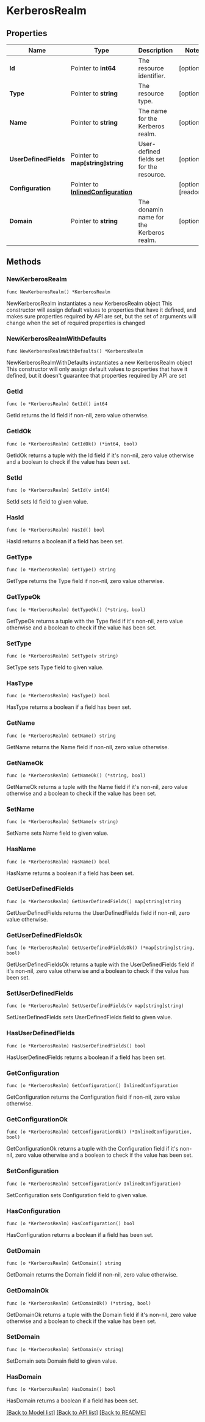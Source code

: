 # KerberosRealm

## Properties

Name | Type | Description | Notes
------------ | ------------- | ------------- | -------------
**Id** | Pointer to **int64** | The resource identifier. | [optional] 
**Type** | Pointer to **string** | The resource type. | [optional] 
**Name** | Pointer to **string** | The name for the Kerberos realm. | [optional] 
**UserDefinedFields** | Pointer to **map[string]string** | User-defined fields set for the resource. | [optional] 
**Configuration** | Pointer to [**InlinedConfiguration**](InlinedConfiguration.md) |  | [optional] [readonly] 
**Domain** | Pointer to **string** | The donamin name for the Kerberos realm. | [optional] 

## Methods

### NewKerberosRealm

`func NewKerberosRealm() *KerberosRealm`

NewKerberosRealm instantiates a new KerberosRealm object
This constructor will assign default values to properties that have it defined,
and makes sure properties required by API are set, but the set of arguments
will change when the set of required properties is changed

### NewKerberosRealmWithDefaults

`func NewKerberosRealmWithDefaults() *KerberosRealm`

NewKerberosRealmWithDefaults instantiates a new KerberosRealm object
This constructor will only assign default values to properties that have it defined,
but it doesn't guarantee that properties required by API are set

### GetId

`func (o *KerberosRealm) GetId() int64`

GetId returns the Id field if non-nil, zero value otherwise.

### GetIdOk

`func (o *KerberosRealm) GetIdOk() (*int64, bool)`

GetIdOk returns a tuple with the Id field if it's non-nil, zero value otherwise
and a boolean to check if the value has been set.

### SetId

`func (o *KerberosRealm) SetId(v int64)`

SetId sets Id field to given value.

### HasId

`func (o *KerberosRealm) HasId() bool`

HasId returns a boolean if a field has been set.

### GetType

`func (o *KerberosRealm) GetType() string`

GetType returns the Type field if non-nil, zero value otherwise.

### GetTypeOk

`func (o *KerberosRealm) GetTypeOk() (*string, bool)`

GetTypeOk returns a tuple with the Type field if it's non-nil, zero value otherwise
and a boolean to check if the value has been set.

### SetType

`func (o *KerberosRealm) SetType(v string)`

SetType sets Type field to given value.

### HasType

`func (o *KerberosRealm) HasType() bool`

HasType returns a boolean if a field has been set.

### GetName

`func (o *KerberosRealm) GetName() string`

GetName returns the Name field if non-nil, zero value otherwise.

### GetNameOk

`func (o *KerberosRealm) GetNameOk() (*string, bool)`

GetNameOk returns a tuple with the Name field if it's non-nil, zero value otherwise
and a boolean to check if the value has been set.

### SetName

`func (o *KerberosRealm) SetName(v string)`

SetName sets Name field to given value.

### HasName

`func (o *KerberosRealm) HasName() bool`

HasName returns a boolean if a field has been set.

### GetUserDefinedFields

`func (o *KerberosRealm) GetUserDefinedFields() map[string]string`

GetUserDefinedFields returns the UserDefinedFields field if non-nil, zero value otherwise.

### GetUserDefinedFieldsOk

`func (o *KerberosRealm) GetUserDefinedFieldsOk() (*map[string]string, bool)`

GetUserDefinedFieldsOk returns a tuple with the UserDefinedFields field if it's non-nil, zero value otherwise
and a boolean to check if the value has been set.

### SetUserDefinedFields

`func (o *KerberosRealm) SetUserDefinedFields(v map[string]string)`

SetUserDefinedFields sets UserDefinedFields field to given value.

### HasUserDefinedFields

`func (o *KerberosRealm) HasUserDefinedFields() bool`

HasUserDefinedFields returns a boolean if a field has been set.

### GetConfiguration

`func (o *KerberosRealm) GetConfiguration() InlinedConfiguration`

GetConfiguration returns the Configuration field if non-nil, zero value otherwise.

### GetConfigurationOk

`func (o *KerberosRealm) GetConfigurationOk() (*InlinedConfiguration, bool)`

GetConfigurationOk returns a tuple with the Configuration field if it's non-nil, zero value otherwise
and a boolean to check if the value has been set.

### SetConfiguration

`func (o *KerberosRealm) SetConfiguration(v InlinedConfiguration)`

SetConfiguration sets Configuration field to given value.

### HasConfiguration

`func (o *KerberosRealm) HasConfiguration() bool`

HasConfiguration returns a boolean if a field has been set.

### GetDomain

`func (o *KerberosRealm) GetDomain() string`

GetDomain returns the Domain field if non-nil, zero value otherwise.

### GetDomainOk

`func (o *KerberosRealm) GetDomainOk() (*string, bool)`

GetDomainOk returns a tuple with the Domain field if it's non-nil, zero value otherwise
and a boolean to check if the value has been set.

### SetDomain

`func (o *KerberosRealm) SetDomain(v string)`

SetDomain sets Domain field to given value.

### HasDomain

`func (o *KerberosRealm) HasDomain() bool`

HasDomain returns a boolean if a field has been set.


[[Back to Model list]](../README.md#documentation-for-models) [[Back to API list]](../README.md#documentation-for-api-endpoints) [[Back to README]](../README.md)


